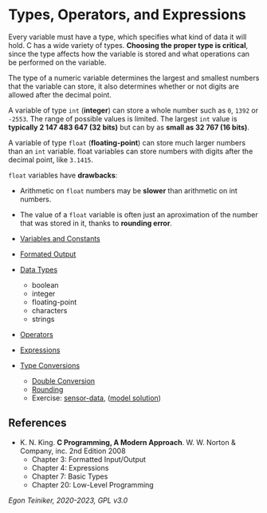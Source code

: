 # Types, Operators, and Expressions

Every variable must have a type, which specifies what kind of data it will hold.
C has a wide variety of types.
**Choosing the proper type is critical**, since the type affects how the variable is stored and what operations can be performed on the variable.

The type of a numeric variable determines the largest and smallest numbers that the variable can store, it also determines whether or not digits are allowed after the decimal point.

A variable of type `int` (**integer**) can store a whole number such as `0`, `1392` or `-2553`.
The range of possible values is limited. The largest `int` value is **typically 2 147 483 647 (32 bits)** but 
can by as **small as 32 767 (16 bits)**. 

A variable of type `float` (**floating-point**) can store much larger numbers than an `int` variable.
float variables can store numbers with digits after the decimal point, like `3.1415`.

`float` variables have **drawbacks**:
* Arithmetic on `float` numbers may be **slower** than arithmetic on int numbers.
* The value of a `float` variable is often just an aproximation of the number that was stored in it, 
    thanks to **rounding error**.


* [Variables and Constants](types/variables-and-constants/)

* [Formated Output](types/formated-output)

* [Data Types](types)
  * boolean
  * integer
  * floating-point 
  * characters 
  * strings 

* [Operators](operators) 

* [Expressions](expressions)

* [Type Conversions](types/type-conversions)
    * [Double Conversion](types/type-conversions/double-conversion)
    * [Rounding](types/type-conversions/rounding)
    * Exercise: [sensor-data](types/type-conversions/sensor-data-exercise), ([model solution](types/type-conversions/sensor-data))


## References
* K. N. King. **C Programming, A Modern Approach**. W. W. Norton & Company, inc. 2nd Edition 2008
  * Chapter 3: Formatted Input/Output 
  * Chapter 4: Expressions  
  * Chapter 7: Basic Types
  * Chapter 20: Low-Level Programming
  
*Egon Teiniker, 2020-2023, GPL v3.0* 
